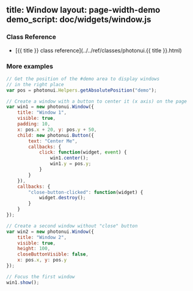 title: Window
layout: page-width-demo
demo_script: doc/widgets/window.js
---

### Class Reference

* [{{ title }} class reference](../../ref/classes/photonui.{{ title }}.html)


### More examples

```javascript
// Get the position of the #demo area to display windows
// in the right place
var pos = photonui.Helpers.getAbsolutePosition("demo");

// Create a window with a button to center it (x axis) on the page
var win1 = new photonui.Window({
    title: "Window 1",
    visible: true,
    padding: 10,
    x: pos.x + 20, y: pos.y + 50,
    child: new photonui.Button({
        text: "Center Me",
        callbacks: {
            click: function(widget, event) {
                win1.center();
                win1.y = pos.y;
            }
        }
    }),
    callbacks: {
        "close-button-clicked": function(widget) {
            widget.destroy();
        }
    }
});

// Create a second window without "close" button
var win2 = new photonui.Window({
    title: "Window 2",
    visible: true,
    height: 100,
    closeButtonVisible: false,
    x: pos.x, y: pos.y
});

// Focus the first window
win1.show();

```

